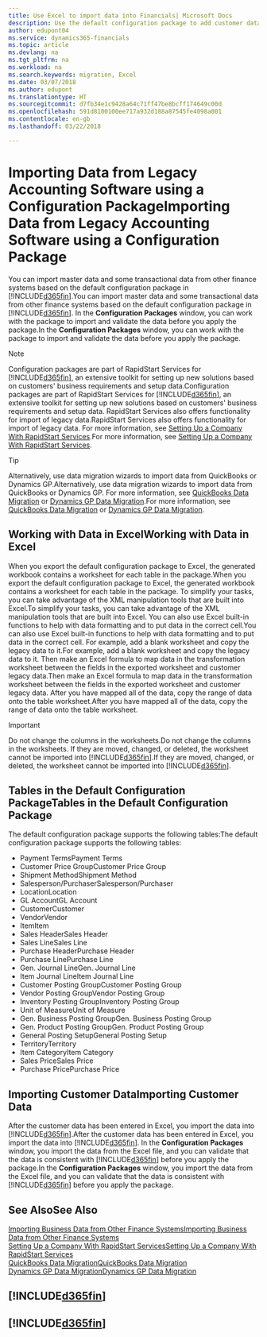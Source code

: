 ```yaml
---
title: Use Excel to import data into Financials| Microsoft Docs
description: Use the default configuration package to add customer data in Excel and import the data back into Finance and Operations, Business edition .
author: edupont04
ms.service: dynamics365-financials
ms.topic: article
ms.devlang: na
ms.tgt_pltfrm: na
ms.workload: na
ms.search.keywords: migration, Excel
ms.date: 03/07/2018
ms.author: edupont
ms.translationtype: HT
ms.sourcegitcommit: d7fb34e1c9428a64c71ff47be8bcff174649c00d
ms.openlocfilehash: 591d8100100ee717a932d188a87545fe4098a001
ms.contentlocale: en-gb
ms.lasthandoff: 03/22/2018

---
```

# <a name="importing-data-from-legacy-accounting-software-using-a-configuration-package"></a><span data-ttu-id="457b1-103">Importing Data from Legacy Accounting Software using a Configuration Package</span><span class="sxs-lookup"><span data-stu-id="457b1-103">Importing Data from Legacy Accounting Software using a Configuration Package</span></span>
<span data-ttu-id="457b1-104">You can import master data and some transactional data from other finance systems based on the default configuration package in [!INCLUDE[d365fin](includes/d365fin_md.md)].</span><span class="sxs-lookup"><span data-stu-id="457b1-104">You can import master data and some transactional data from other finance systems based on the default configuration package in [!INCLUDE[d365fin](includes/d365fin_md.md)].</span></span> <span data-ttu-id="457b1-105">In the **Configuration Packages** window, you can work with the package to import and validate the data before you apply the package.</span><span class="sxs-lookup"><span data-stu-id="457b1-105">In the **Configuration Packages** window, you can work with the package to import and validate the data before you apply the package.</span></span>  

> [!NOTE]  
> <span data-ttu-id="457b1-106">Configuration packages are part of RapidStart Services for [!INCLUDE[d365fin](includes/d365fin_md.md)], an extensive toolkit for setting up new solutions based on customers' business requirements and setup data.</span><span class="sxs-lookup"><span data-stu-id="457b1-106">Configuration packages are part of RapidStart Services for [!INCLUDE[d365fin](includes/d365fin_md.md)], an extensive toolkit for setting up new solutions based on customers' business requirements and setup data.</span></span> <span data-ttu-id="457b1-107">RapidStart Services also offers functionality for import of legacy data.</span><span class="sxs-lookup"><span data-stu-id="457b1-107">RapidStart Services also offers functionality for import of legacy data.</span></span> <span data-ttu-id="457b1-108">For more information, see [Setting Up a Company With RapidStart Services](admin-set-up-a-company-with-rapidstart.md).</span><span class="sxs-lookup"><span data-stu-id="457b1-108">For more information, see [Setting Up a Company With RapidStart Services](admin-set-up-a-company-with-rapidstart.md).</span></span>

> [!TIP]  
>   <span data-ttu-id="457b1-109">Alternatively, use data migration wizards to import data from QuickBooks or Dynamics GP.</span><span class="sxs-lookup"><span data-stu-id="457b1-109">Alternatively, use data migration wizards to import data from QuickBooks or Dynamics GP.</span></span> <span data-ttu-id="457b1-110">For more information, see [QuickBooks Data Migration](ui-extensions-quickbooks-data-migration.md) or [Dynamics GP Data Migration](ui-extensions-dynamicsgp-data-migration.md).</span><span class="sxs-lookup"><span data-stu-id="457b1-110">For more information, see [QuickBooks Data Migration](ui-extensions-quickbooks-data-migration.md) or [Dynamics GP Data Migration](ui-extensions-dynamicsgp-data-migration.md).</span></span>  

## <a name="working-with-data-in-excel"></a><span data-ttu-id="457b1-111">Working with Data in Excel</span><span class="sxs-lookup"><span data-stu-id="457b1-111">Working with Data in Excel</span></span>
<span data-ttu-id="457b1-112">When you export the default configuration package to Excel, the generated workbook contains a worksheet for each table in the package.</span><span class="sxs-lookup"><span data-stu-id="457b1-112">When you export the default configuration package to Excel, the generated workbook contains a worksheet for each table in the package.</span></span> <span data-ttu-id="457b1-113">To simplify your tasks, you can take advantage of the XML manipulation tools that are built into Excel.</span><span class="sxs-lookup"><span data-stu-id="457b1-113">To simplify your tasks, you can take advantage of the XML manipulation tools that are built into Excel.</span></span> <span data-ttu-id="457b1-114">You can also use Excel built-in functions to help with data formatting and to put data in the correct cell.</span><span class="sxs-lookup"><span data-stu-id="457b1-114">You can also use Excel built-in functions to help with data formatting and to put data in the correct cell.</span></span> <span data-ttu-id="457b1-115">For example, add a blank worksheet and copy the legacy data to it.</span><span class="sxs-lookup"><span data-stu-id="457b1-115">For example, add a blank worksheet and copy the legacy data to it.</span></span> <span data-ttu-id="457b1-116">Then make an Excel formula to map data in the transformation worksheet between the fields in the exported worksheet and customer legacy data.</span><span class="sxs-lookup"><span data-stu-id="457b1-116">Then make an Excel formula to map data in the transformation worksheet between the fields in the exported worksheet and customer legacy data.</span></span> <span data-ttu-id="457b1-117">After you have mapped all of the data, copy the range of data onto the table worksheet.</span><span class="sxs-lookup"><span data-stu-id="457b1-117">After you have mapped all of the data, copy the range of data onto the table worksheet.</span></span>  

> [!IMPORTANT]  
>  <span data-ttu-id="457b1-118">Do not change the columns in the worksheets.</span><span class="sxs-lookup"><span data-stu-id="457b1-118">Do not change the columns in the worksheets.</span></span> <span data-ttu-id="457b1-119">If they are moved, changed, or deleted, the worksheet cannot be imported into [!INCLUDE[d365fin](includes/d365fin_md.md)].</span><span class="sxs-lookup"><span data-stu-id="457b1-119">If they are moved, changed, or deleted, the worksheet cannot be imported into [!INCLUDE[d365fin](includes/d365fin_md.md)].</span></span>

## <a name="tables-in-the-default-configuration-package"></a><span data-ttu-id="457b1-120">Tables in the Default Configuration Package</span><span class="sxs-lookup"><span data-stu-id="457b1-120">Tables in the Default Configuration Package</span></span>
<span data-ttu-id="457b1-121">The default configuration package supports the following tables:</span><span class="sxs-lookup"><span data-stu-id="457b1-121">The default configuration package supports the following tables:</span></span>

-   <span data-ttu-id="457b1-122">Payment Terms</span><span class="sxs-lookup"><span data-stu-id="457b1-122">Payment Terms</span></span>
-   <span data-ttu-id="457b1-123">Customer Price Group</span><span class="sxs-lookup"><span data-stu-id="457b1-123">Customer Price Group</span></span>
-   <span data-ttu-id="457b1-124">Shipment Method</span><span class="sxs-lookup"><span data-stu-id="457b1-124">Shipment Method</span></span>
-   <span data-ttu-id="457b1-125">Salesperson/Purchaser</span><span class="sxs-lookup"><span data-stu-id="457b1-125">Salesperson/Purchaser</span></span>
-   <span data-ttu-id="457b1-126">Location</span><span class="sxs-lookup"><span data-stu-id="457b1-126">Location</span></span>
-   <span data-ttu-id="457b1-127">GL Account</span><span class="sxs-lookup"><span data-stu-id="457b1-127">GL Account</span></span>
-   <span data-ttu-id="457b1-128">Customer</span><span class="sxs-lookup"><span data-stu-id="457b1-128">Customer</span></span>
-   <span data-ttu-id="457b1-129">Vendor</span><span class="sxs-lookup"><span data-stu-id="457b1-129">Vendor</span></span>
-   <span data-ttu-id="457b1-130">Item</span><span class="sxs-lookup"><span data-stu-id="457b1-130">Item</span></span>
-   <span data-ttu-id="457b1-131">Sales Header</span><span class="sxs-lookup"><span data-stu-id="457b1-131">Sales Header</span></span>
-   <span data-ttu-id="457b1-132">Sales Line</span><span class="sxs-lookup"><span data-stu-id="457b1-132">Sales Line</span></span>
-   <span data-ttu-id="457b1-133">Purchase Header</span><span class="sxs-lookup"><span data-stu-id="457b1-133">Purchase Header</span></span>
-   <span data-ttu-id="457b1-134">Purchase Line</span><span class="sxs-lookup"><span data-stu-id="457b1-134">Purchase Line</span></span>
-   <span data-ttu-id="457b1-135">Gen. Journal Line</span><span class="sxs-lookup"><span data-stu-id="457b1-135">Gen. Journal Line</span></span>
-   <span data-ttu-id="457b1-136">Item Journal Line</span><span class="sxs-lookup"><span data-stu-id="457b1-136">Item Journal Line</span></span>
-   <span data-ttu-id="457b1-137">Customer Posting Group</span><span class="sxs-lookup"><span data-stu-id="457b1-137">Customer Posting Group</span></span>
-   <span data-ttu-id="457b1-138">Vendor Posting Group</span><span class="sxs-lookup"><span data-stu-id="457b1-138">Vendor Posting Group</span></span>
-   <span data-ttu-id="457b1-139">Inventory Posting Group</span><span class="sxs-lookup"><span data-stu-id="457b1-139">Inventory Posting Group</span></span>
-   <span data-ttu-id="457b1-140">Unit of Measure</span><span class="sxs-lookup"><span data-stu-id="457b1-140">Unit of Measure</span></span>
-   <span data-ttu-id="457b1-141">Gen. Business Posting Group</span><span class="sxs-lookup"><span data-stu-id="457b1-141">Gen. Business Posting Group</span></span>
-   <span data-ttu-id="457b1-142">Gen. Product Posting Group</span><span class="sxs-lookup"><span data-stu-id="457b1-142">Gen. Product Posting Group</span></span>
-   <span data-ttu-id="457b1-143">General Posting Setup</span><span class="sxs-lookup"><span data-stu-id="457b1-143">General Posting Setup</span></span>
-   <span data-ttu-id="457b1-144">Territory</span><span class="sxs-lookup"><span data-stu-id="457b1-144">Territory</span></span>
-   <span data-ttu-id="457b1-145">Item Category</span><span class="sxs-lookup"><span data-stu-id="457b1-145">Item Category</span></span>
-   <span data-ttu-id="457b1-146">Sales Price</span><span class="sxs-lookup"><span data-stu-id="457b1-146">Sales Price</span></span>
-   <span data-ttu-id="457b1-147">Purchase Price</span><span class="sxs-lookup"><span data-stu-id="457b1-147">Purchase Price</span></span>

## <a name="importing-customer-data"></a><span data-ttu-id="457b1-148">Importing Customer Data</span><span class="sxs-lookup"><span data-stu-id="457b1-148">Importing Customer Data</span></span>
<span data-ttu-id="457b1-149">After the customer data has been entered in Excel, you import the data into [!INCLUDE[d365fin](includes/d365fin_md.md)].</span><span class="sxs-lookup"><span data-stu-id="457b1-149">After the customer data has been entered in Excel, you import the data into [!INCLUDE[d365fin](includes/d365fin_md.md)].</span></span> <span data-ttu-id="457b1-150">In the **Configuration Packages** window, you import the data from the Excel file, and you can validate that the data is consistent with [!INCLUDE[d365fin](includes/d365fin_md.md)] before you apply the package.</span><span class="sxs-lookup"><span data-stu-id="457b1-150">In the **Configuration Packages** window, you import the data from the Excel file, and you can validate that the data is consistent with [!INCLUDE[d365fin](includes/d365fin_md.md)] before you apply the package.</span></span>

## <a name="see-also"></a><span data-ttu-id="457b1-151">See Also</span><span class="sxs-lookup"><span data-stu-id="457b1-151">See Also</span></span>
[<span data-ttu-id="457b1-152">Importing Business Data from Other Finance Systems</span><span class="sxs-lookup"><span data-stu-id="457b1-152">Importing Business Data from Other Finance Systems</span></span>](upload-data.md)  
[<span data-ttu-id="457b1-153">Setting Up a Company With RapidStart Services</span><span class="sxs-lookup"><span data-stu-id="457b1-153">Setting Up a Company With RapidStart Services</span></span>](admin-set-up-a-company-with-rapidstart.md)  
[<span data-ttu-id="457b1-154">QuickBooks Data Migration</span><span class="sxs-lookup"><span data-stu-id="457b1-154">QuickBooks Data Migration</span></span>](ui-extensions-quickbooks-data-migration.md)  
[<span data-ttu-id="457b1-155">Dynamics GP Data Migration</span><span class="sxs-lookup"><span data-stu-id="457b1-155">Dynamics GP Data Migration</span></span>](ui-extensions-dynamicsgp-data-migration.md)  

## [!INCLUDE[d365fin](includes/free_trial_md.md)]  
## [!INCLUDE[d365fin](includes/training_link_md.md)]

